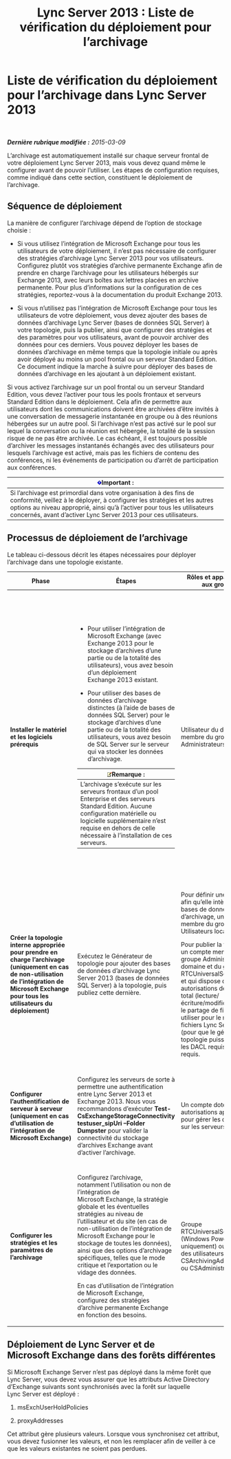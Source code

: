 ﻿---
title: 'Lync Server 2013 : Liste de vérification du déploiement pour l’archivage'
TOCTitle: Liste de vérification du déploiement pour l’archivage
ms:assetid: 7479734d-be01-40d9-ad82-320a09d19d04
ms:mtpsurl: https://technet.microsoft.com/fr-fr/library/JJ205009(v=OCS.15)
ms:contentKeyID: 49297734
ms.date: 05/20/2016
mtps_version: v=OCS.15
ms.translationtype: HT
---

# Liste de vérification du déploiement pour l’archivage dans Lync Server 2013

 

_**Dernière rubrique modifiée :** 2015-03-09_

L’archivage est automatiquement installé sur chaque serveur frontal de votre déploiement Lync Server 2013, mais vous devez quand même le configurer avant de pouvoir l’utiliser. Les étapes de configuration requises, comme indiqué dans cette section, constituent le déploiement de l’archivage.

## Séquence de déploiement

La manière de configurer l’archivage dépend de l’option de stockage choisie :

  - Si vous utilisez l’intégration de Microsoft Exchange pour tous les utilisateurs de votre déploiement, il n’est pas nécessaire de configurer des stratégies d’archivage Lync Server 2013 pour vos utilisateurs. Configurez plutôt vos stratégies d’archive permanente Exchange afin de prendre en charge l’archivage pour les utilisateurs hébergés sur Exchange 2013, avec leurs boîtes aux lettres placées en archive permanente. Pour plus d’informations sur la configuration de ces stratégies, reportez-vous à la documentation du produit Exchange 2013.

  - Si vous n’utilisez pas l’intégration de Microsoft Exchange pour tous les utilisateurs de votre déploiement, vous devez ajouter des bases de données d’archivage Lync Server (bases de données SQL Server) à votre topologie, puis la publier, ainsi que configurer des stratégies et des paramètres pour vos utilisateurs, avant de pouvoir archiver des données pour ces derniers. Vous pouvez déployer les bases de données d’archivage en même temps que la topologie initiale ou après avoir déployé au moins un pool frontal ou un serveur Standard Edition. Ce document indique la marche à suivre pour déployer des bases de données d’archivage en les ajoutant à un déploiement existant.

Si vous activez l’archivage sur un pool frontal ou un serveur Standard Edition, vous devez l’activer pour tous les pools frontaux et serveurs Standard Edition dans le déploiement. Cela afin de permettre aux utilisateurs dont les communications doivent être archivées d’être invités à une conversation de messagerie instantanée en groupe ou à des réunions hébergées sur un autre pool. Si l’archivage n’est pas activé sur le pool sur lequel la conversation ou la réunion est hébergée, la totalité de la session risque de ne pas être archivée. Le cas échéant, il est toujours possible d’archiver les messages instantanés échangés avec des utilisateurs pour lesquels l’archivage est activé, mais pas les fichiers de contenu des conférences, ni les événements de participation ou d’arrêt de participation aux conférences.

<table>
<thead>
<tr class="header">
<th><img src="images/Gg425917.important(OCS.15).gif" title="important" alt="important" />Important :</th>
</tr>
</thead>
<tbody>
<tr class="odd">
<td>Si l’archivage est primordial dans votre organisation à des fins de conformité, veillez à le déployer, à configurer les stratégies et les autres options au niveau approprié, ainsi qu’à l’activer pour tous les utilisateurs concernés, avant d’activer Lync Server 2013 pour ces utilisateurs.</td>
</tr>
</tbody>
</table>


## Processus de déploiement de l’archivage

Le tableau ci-dessous décrit les étapes nécessaires pour déployer l’archivage dans une topologie existante.


<table>
<colgroup>
<col style="width: 25%" />
<col style="width: 25%" />
<col style="width: 25%" />
<col style="width: 25%" />
</colgroup>
<thead>
<tr class="header">
<th>Phase</th>
<th>Étapes</th>
<th>Rôles et appartenance aux groupes</th>
<th>Documentation</th>
</tr>
</thead>
<tbody>
<tr class="odd">
<td><p><strong>Installer le matériel et les logiciels prérequis</strong></p></td>
<td><ul>
<li><p>Pour utiliser l’intégration de Microsoft Exchange (avec Exchange 2013 pour le stockage d’archives d’une partie ou de la totalité des utilisateurs), vous avez besoin d’un déploiement Exchange 2013 existant.</p></li>
<li><p>Pour utiliser des bases de données d’archivage distinctes (à l’aide de bases de données SQL Server) pour le stockage d’archives d’une partie ou de la totalité des utilisateurs, vous avez besoin de SQL Server sur le serveur qui va stocker les données d’archivage.</p></li>
</ul>
<div class="alert">
<table>
<thead>
<tr class="header">
<th><img src="images/Gg398920.note(OCS.15).gif" title="note" alt="note" />Remarque :</th>
</tr>
</thead>
<tbody>
<tr class="odd">
<td>L’archivage s’exécute sur les serveurs frontaux d’un pool Enterprise et des serveurs Standard Edition. Aucune configuration matérielle ou logicielle supplémentaire n’est requise en dehors de celle nécessaire à l’installation de ces serveurs.</td>
</tr>
</tbody>
</table>

</div></td>
<td><p>Utilisateur du domaine membre du groupe Administrateurs local.</p></td>
<td><p><a href="lync-server-2013-supported-hardware.md">Matériel pris en charge pour Lync Server 2013</a> dans la documentation de prise en charge.</p>
<p><a href="lync-server-2013-server-software-and-infrastructure-support.md">Prise en charge des infrastructures et des logiciels de serveur dans Lync Server 2013</a> dans la documentation de prise en charge.</p>
<p><a href="lync-server-2013-technical-requirements-for-archiving.md">Configuration technique requise pour l’archivage dans Lync Server 2013</a> dans la documentation de planification.</p>
<p><a href="lync-server-2013-setting-up-systems-and-infrastructure-for-archiving.md">Configuration des systèmes et de l’infrastructure pour l’archivage dans Lync Server 2013</a> dans la documentation de déploiement.</p>
<p><a href="lync-server-2013-exchange-and-sharepoint-integration-support.md">Prise en charge de l’intégration d’Exchange Server et de SharePoint dans Lync Server 2013</a> dans la documentation de prise en charge.</p></td>
</tr>
<tr class="even">
<td><p><strong>Créer la topologie interne appropriée pour prendre en charge l’archivage (uniquement en cas de non-utilisation de l’intégration de Microsoft Exchange pour tous les utilisateurs du déploiement)</strong></p></td>
<td><p>Exécutez le Générateur de topologie pour ajouter des bases de données d’archivage Lync Server 2013 (bases de données SQL Server) à la topologie, puis publiez cette dernière.</p></td>
<td><p>Pour définir une topologie afin qu’elle intègre des bases de données d’archivage, un compte membre du groupe Utilisateurs local est requis.</p>
<p>Pour publier la topologie, un compte membre du groupe Administrateurs du domaine et du groupe RTCUniversalServerAdmins et qui dispose des autorisations de contrôle total (lecture/écriture/modification) sur le partage de fichiers à utiliser pour le magasin de fichiers Lync Server 2013 (pour que le générateur de topologie puisse configurer les DACL requises) est requis.</p></td>
<td><p><a href="lync-server-2013-adding-archiving-databases-to-an-existing-lync-server-2013-deployment.md">Ajout des bases de données d’archivage à un déploiement Lync Server 2013 existant</a> dans la documentation de déploiement.</p></td>
</tr>
<tr class="odd">
<td><p><strong>Configurer l’authentification de serveur à serveur (uniquement en cas d’utilisation de l’intégration de Microsoft Exchange)</strong></p></td>
<td><p>Configurez les serveurs de sorte à permettre une authentification entre Lync Server 2013 et Exchange 2013. Nous vous recommandons d’exécuter <strong>Test-CsExchangeStorageConnectivity testuser_sipUri –Folder Dumpster</strong> pour valider la connectivité du stockage d’archives Exchange avant d’activer l’archivage.</p></td>
<td><p>Un compte doté des autorisations appropriées pour gérer les certificats sur les serveurs.</p></td>
<td><p><a href="lync-server-2013-managing-server-to-server-authentication-oauth-and-partner-applications.md">Gestion de l’authentification serveur à serveur (Oauth) et des applications partenaires dans Lync Server 2013</a> dans la documentation de déploiement ou la documentation des opérations.</p></td>
</tr>
<tr class="even">
<td><p><strong>Configurer les stratégies et les paramètres de l’archivage</strong></p></td>
<td><p>Configurez l’archivage, notamment l’utilisation ou non de l’intégration de Microsoft Exchange, la stratégie globale et les éventuelles stratégies au niveau de l’utilisateur et du site (en cas de non-utilisation de l’intégration de Microsoft Exchange pour le stockage de toutes les données), ainsi que des options d’archivage spécifiques, telles que le mode critique et l’exportation ou le vidage des données.</p>
<p>En cas d’utilisation de l’intégration de Microsoft Exchange, configurez des stratégies d’archive permanente Exchange en fonction des besoins.</p></td>
<td><p>Groupe RTCUniversalServerAdmins (Windows PowerShell uniquement) ou affectez des utilisateurs au rôle CSArchivingAdministrator ou CSAdministrator.</p></td>
<td><p><a href="lync-server-2013-configuring-support-for-archiving.md">Configuration de la prise en charge de l’archivage dans Lync Server 2013</a> dans la documentation de déploiement.</p>
<p>Documentation du produit Exchange (si vous utilisez l’intégration de Microsoft Exchange).</p></td>
</tr>
</tbody>
</table>


## Déploiement de Lync Server et de Microsoft Exchange dans des forêts différentes

Si Microsoft Exchange Server n’est pas déployé dans la même forêt que Lync Server, vous devez vous assurer que les attributs Active Directory d’Exchange suivants sont synchronisés avec la forêt sur laquelle Lync Server est déployé :

1.  msExchUserHoldPolicies

2.  proxyAddresses

Cet attribut gère plusieurs valeurs. Lorsque vous synchronisez cet attribut, vous devez fusionner les valeurs, et non les remplacer afin de veiller à ce que les valeurs existantes ne soient pas perdues.

